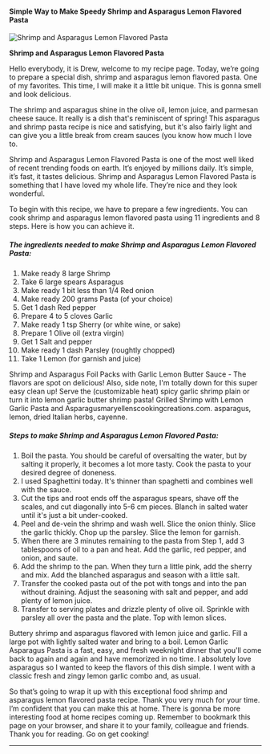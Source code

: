             

#### Simple Way to Make Speedy Shrimp and Asparagus Lemon Flavored Pasta

![Shrimp and Asparagus Lemon Flavored Pasta](https://img-global.cpcdn.com/recipes/5900328699428864/751x532cq70/shrimp-and-asparagus-lemon-flavored-pasta-recipe-main-photo.jpg)

**Shrimp and Asparagus Lemon Flavored Pasta**

Hello everybody, it is Drew, welcome to my recipe page. Today, we’re going to prepare a special dish, shrimp and asparagus lemon flavored pasta. One of my favorites. This time, I will make it a little bit unique. This is gonna smell and look delicious.

The shrimp and asparagus shine in the olive oil, lemon juice, and parmesan cheese sauce. It really is a dish that's reminiscent of spring! This asparagus and shrimp pasta recipe is nice and satisfying, but it's also fairly light and can give you a little break from cream sauces (you know how much I love to.

Shrimp and Asparagus Lemon Flavored Pasta is one of the most well liked of recent trending foods on earth. It’s enjoyed by millions daily. It’s simple, it’s fast, it tastes delicious. Shrimp and Asparagus Lemon Flavored Pasta is something that I have loved my whole life. They’re nice and they look wonderful.

To begin with this recipe, we have to prepare a few ingredients. You can cook shrimp and asparagus lemon flavored pasta using 11 ingredients and 8 steps. Here is how you can achieve it.

##### The ingredients needed to make Shrimp and Asparagus Lemon Flavored Pasta:

1.  Make ready 8 large Shrimp
2.  Take 6 large spears Asparagus
3.  Make ready 1 bit less than 1/4 Red onion
4.  Make ready 200 grams Pasta (of your choice)
5.  Get 1 dash Red pepper
6.  Prepare 4 to 5 cloves Garlic
7.  Make ready 1 tsp Sherry (or white wine, or sake)
8.  Prepare 1 Olive oil (extra virgin)
9.  Get 1 Salt and pepper
10.  Make ready 1 dash Parsley (roughtly chopped)
11.  Take 1 Lemon (for garnish and juice)

Shrimp and Asparagus Foil Packs with Garlic Lemon Butter Sauce - The flavors are spot on delicious! Also, side note, I'm totally down for this super easy clean up! Serve the (customizable heat) spicy garlic shrimp plain or turn it into lemon garlic butter shrimp pasta! Grilled Shrimp with Lemon Garlic Pasta and Asparagusmaryellenscookingcreations.com. asparagus, lemon, dried Italian herbs, cayenne.

##### Steps to make Shrimp and Asparagus Lemon Flavored Pasta:

1.  Boil the pasta. You should be careful of oversalting the water, but by salting it properly, it becomes a lot more tasty. Cook the pasta to your desired degree of doneness.
2.  I used Spaghettini today. It's thinner than spaghetti and combines well with the sauce.
3.  Cut the tips and root ends off the asparagus spears, shave off the scales, and cut diagonally into 5-6 cm pieces. Blanch in salted water until it's just a bit under-cooked.
4.  Peel and de-vein the shrimp and wash well. Slice the onion thinly. Slice the garlic thickly. Chop up the parsley. Slice the lemon for garnish.
5.  When there are 3 minutes remaining to the pasta from Step 1, add 3 tablespoons of oil to a pan and heat. Add the garlic, red pepper, and onion, and saute.
6.  Add the shrimp to the pan. When they turn a little pink, add the sherry and mix. Add the blanched asparagus and season with a little salt.
7.  Transfer the cooked pasta out of the pot with tongs and into the pan without draining. Adjust the seasoning with salt and pepper, and add plenty of lemon juice.
8.  Transfer to serving plates and drizzle plenty of olive oil. Sprinkle with parsley all over the pasta and the plate. Top with lemon slices.

Buttery shrimp and asparagus flavored with lemon juice and garlic. Fill a large pot with lightly salted water and bring to a boil. Lemon Garlic Asparagus Pasta is a fast, easy, and fresh weeknight dinner that you'll come back to again and again and have memorized in no time. I absolutely love asparagus so I wanted to keep the flavors of this dish simple. I went with a classic fresh and zingy lemon garlic combo and, as usual.

So that’s going to wrap it up with this exceptional food shrimp and asparagus lemon flavored pasta recipe. Thank you very much for your time. I’m confident that you can make this at home. There is gonna be more interesting food at home recipes coming up. Remember to bookmark this page on your browser, and share it to your family, colleague and friends. Thank you for reading. Go on get cooking!

* * *